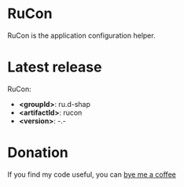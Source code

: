 # RuCon
RuCon is the application configuration helper.

# Latest release
RuCon:
* **&lt;groupId&gt;**: ru.d-shap
* **&lt;artifactId&gt;**: rucon
* **&lt;version&gt;**: -.-

# Donation
If you find my code useful, you can [bye me a coffee](https://www.paypal.me/dshapovalov)
